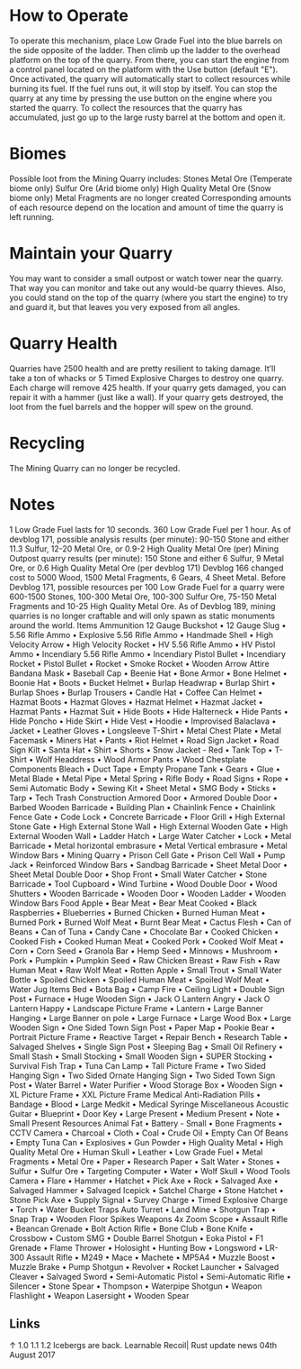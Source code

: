 # How to Operate

To operate this mechanism, place Low Grade Fuel into the blue barrels on the side opposite of the ladder. Then climb up the ladder to the overhead platform on the top of the quarry. From there, you can start the engine from a control panel located on the platform with the Use button (default "E"). Once activated, the quarry will automatically start to collect resources while burning its fuel. If the fuel runs out, it will stop by itself. You can stop the quarry at any time by pressing the use button on the engine where you started the quarry. To collect the resources that the quarry has accumulated, just go up to the large rusty barrel at the bottom and open it.
# Biomes

Possible loot from the Mining Quarry includes:
Stones
Metal Ore (Temperate biome only)
Sulfur Ore (Arid biome only)
High Quality Metal Ore (Snow biome only)
Metal Fragments are no longer created
Corresponding amounts of each resource depend on the location and amount of time the quarry is left running.
# Maintain your Quarry

You may want to consider a small outpost or watch tower near the quarry. That way you can monitor and take out any would-be quarry thieves. Also, you could stand on the top of the quarry (where you start the engine) to try and guard it, but that leaves you very exposed from all angles.
# Quarry Health

Quarries have 2500 health and are pretty resilient to taking damage. It’ll take a ton of whacks or 5 Timed Explosive Charges to destroy one quarry. Each charge will remove 425 health. If your quarry gets damaged, you can repair it with a hammer (just like a wall). If your quarry gets destroyed, the loot from the fuel barrels and the hopper will spew on the ground.
#  Recycling

The Mining Quarry can no longer be recycled.
# Notes

1 Low Grade Fuel lasts for 10 seconds. 360 Low Grade Fuel per 1 hour.
As of devblog 171, possible analysis results (per minute): 90-150 Stone and either 11.3 Sulfur, 12-20 Metal Ore, or 0.9-2 High Quality Metal Ore (per)
Mining Outpost quarry results (per minute): 150 Stone and either 6 Sulfur, 9 Metal Ore, or 0.6 High Quality Metal Ore (per devblog 171)
Devblog 166 changed cost to 5000 Wood, 1500 Metal Fragments, 6 Gears, 4 Sheet Metal.
Before Devblog 171, possible resources per 100 Low Grade Fuel for a quarry were 600-1500 Stones, 100-300 Metal Ore, 100-300 Sulfur Ore, 75-150 Metal Fragments and 10-25 High Quality Metal Ore.
As of Devblog 189, mining quarries is no longer craftable and will only spawn as static monuments around the world.
Items
Ammunition
12 Gauge Buckshot • 12 Gauge Slug • 5.56 Rifle Ammo • Explosive 5.56 Rifle Ammo • Handmade Shell • High Velocity Arrow • High Velocity Rocket • HV 5.56 Rifle Ammo • HV Pistol Ammo • Incendiary 5.56 Rifle Ammo • Incendiary Pistol Bullet • Incendiary Rocket • Pistol Bullet • Rocket • Smoke Rocket • Wooden Arrow
Attire
Bandana Mask • Baseball Cap • Beenie Hat • Bone Armor • Bone Helmet • Boonie Hat • Boots • Bucket Helmet • Burlap Headwrap • Burlap Shirt • Burlap Shoes • Burlap Trousers • Candle Hat • Coffee Can Helmet • Hazmat Boots • Hazmat Gloves • Hazmat Helmet • Hazmat Jacket • Hazmat Pants • Hazmat Suit • Hide Boots • Hide Halterneck • Hide Pants • Hide Poncho • Hide Skirt • Hide Vest • Hoodie • Improvised Balaclava • Jacket • Leather Gloves • Longsleeve T-Shirt • Metal Chest Plate • Metal Facemask • Miners Hat • Pants • Riot Helmet • Road Sign Jacket • Road Sign Kilt • Santa Hat • Shirt • Shorts • Snow Jacket - Red • Tank Top • T-Shirt • Wolf Headdress • Wood Armor Pants • Wood Chestplate
Components
Bleach • Duct Tape • Empty Propane Tank • Gears • Glue • Metal Blade • Metal Pipe • Metal Spring • Rifle Body • Road Signs • Rope • Semi Automatic Body • Sewing Kit • Sheet Metal • SMG Body • Sticks • Tarp • Tech Trash
Construction
Armored Door • Armored Double Door • Barbed Wooden Barricade • Building Plan • Chainlink Fence • Chainlink Fence Gate • Code Lock • Concrete Barricade • Floor Grill • High External Stone Gate • High External Stone Wall • High External Wooden Gate • High External Wooden Wall • Ladder Hatch • Large Water Catcher • Lock • Metal Barricade • Metal horizontal embrasure • Metal Vertical embrasure • Metal Window Bars • Mining Quarry • Prison Cell Gate • Prison Cell Wall • Pump Jack • Reinforced Window Bars • Sandbag Barricade • Sheet Metal Door • Sheet Metal Double Door • Shop Front • Small Water Catcher • Stone Barricade • Tool Cupboard • Wind Turbine • Wood Double Door • Wood Shutters • Wooden Barricade • Wooden Door • Wooden Ladder • Wooden Window Bars
Food
Apple • Bear Meat • Bear Meat Cooked • Black Raspberries • Blueberries • Burned Chicken • Burned Human Meat • Burned Pork • Burned Wolf Meat • Burnt Bear Meat • Cactus Flesh • Can of Beans • Can of Tuna • Candy Cane • Chocolate Bar • Cooked Chicken • Cooked Fish • Cooked Human Meat • Cooked Pork • Cooked Wolf Meat • Corn • Corn Seed • Granola Bar • Hemp Seed • Minnows • Mushroom • Pork • Pumpkin • Pumpkin Seed • Raw Chicken Breast • Raw Fish • Raw Human Meat • Raw Wolf Meat • Rotten Apple • Small Trout • Small Water Bottle • Spoiled Chicken • Spoiled Human Meat • Spoiled Wolf Meat • Water Jug
Items
Bed • Bota Bag • Camp Fire • Ceiling Light • Double Sign Post • Furnace • Huge Wooden Sign • Jack O Lantern Angry • Jack O Lantern Happy • Landscape Picture Frame • Lantern • Large Banner Hanging • Large Banner on pole • Large Furnace • Large Wood Box • Large Wooden Sign • One Sided Town Sign Post • Paper Map • Pookie Bear • Portrait Picture Frame • Reactive Target • Repair Bench • Research Table • Salvaged Shelves • Single Sign Post • Sleeping Bag • Small Oil Refinery • Small Stash • Small Stocking • Small Wooden Sign • SUPER Stocking • Survival Fish Trap • Tuna Can Lamp • Tall Picture Frame • Two Sided Hanging Sign • Two Sided Ornate Hanging Sign • Two Sided Town Sign Post • Water Barrel • Water Purifier • Wood Storage Box • Wooden Sign • XL Picture Frame • XXL Picture Frame
Medical
Anti-Radiation Pills • Bandage • Blood • Large Medkit • Medical Syringe
Miscellaneous
Acoustic Guitar • Blueprint • Door Key • Large Present • Medium Present • Note • Small Present
Resources
Animal Fat • Battery - Small • Bone Fragments • CCTV Camera • Charcoal • Cloth • Coal • Crude Oil • Empty Can Of Beans • Empty Tuna Can • Explosives • Gun Powder • High Quality Metal • High Quality Metal Ore • Human Skull • Leather • Low Grade Fuel • Metal Fragments • Metal Ore • Paper • Research Paper • Salt Water • Stones • Sulfur • Sulfur Ore • Targeting Computer • Water • Wolf Skull • Wood
Tools
Camera • Flare • Hammer • Hatchet • Pick Axe • Rock • Salvaged Axe • Salvaged Hammer • Salvaged Icepick • Satchel Charge • Stone Hatchet • Stone Pick Axe • Supply Signal • Survey Charge • Timed Explosive Charge • Torch • Water Bucket
Traps
Auto Turret • Land Mine • Shotgun Trap • Snap Trap • Wooden Floor Spikes
Weapons
4x Zoom Scope • Assault Rifle • Beancan Grenade • Bolt Action Rifle • Bone Club • Bone Knife • Crossbow • Custom SMG • Double Barrel Shotgun • Eoka Pistol • F1 Grenade • Flame Thrower • Holosight • Hunting Bow • Longsword • LR-300 Assault Rifle • M249 • Mace • Machete • MP5A4 • Muzzle Boost • Muzzle Brake • Pump Shotgun • Revolver • Rocket Launcher • Salvaged Cleaver • Salvaged Sword • Semi-Automatic Pistol • Semi-Automatic Rifle • Silencer • Stone Spear • Thompson • Waterpipe Shotgun • Weapon Flashlight • Weapon Lasersight • Wooden Spear
## Links

↑ 1.0 1.1 1.2 Icebergs are back. Learnable Recoil| Rust update news 04th August 2017
